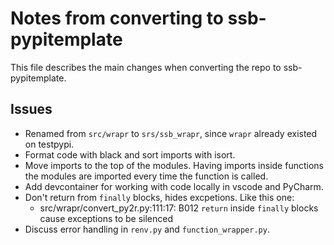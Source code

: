 # Notes from converting to ssb-pypitemplate

This file describes the main changes when converting the repo to ssb-pypitemplate.

## Issues

- Renamed from `src/wrapr` to `srs/ssb_wrapr`, since `wrapr` already existed on testpypi.
- Format code with black and sort imports with isort.
- Move imports to the top of the modules. Having imports inside functions the modules
  are imported every time the function is called.
- Add devcontainer for working with code locally in vscode and PyCharm.
- Don't return from `finally` blocks, hides excpetions. Like this one:
  - src/wrapr/convert_py2r.py:111:17: B012 `return` inside `finally` blocks cause exceptions to be silenced
- Discuss error handling in `renv.py` and `function_wrapper.py`.
